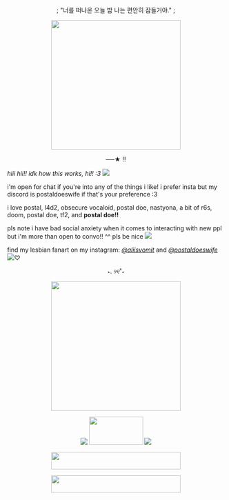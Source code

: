 <p align="center">
; "너를 떠나온 오늘 밤
나는 편안히 잠들거야." ;
</p>
<p align="center">
<img src="https://i.pinimg.com/736x/55/3c/3f/553c3fdb703d42ed64a66457897f9aeb.jpg" alt="" width="300" height="300">
</p>
<p align="center">
──★ !! 
</p>

*hiii hii!! idk how this works, hi!! :3* <img src="https://64.media.tumblr.com/4bc66adb24e144da526998303b70bb3f/26a861ccdb256e46-18/s75x75_c1/4513b5e1fe79dd568c8f30b965c623bd7e03baf0.gifv">


i'm open for chat if you're into any of the things i like! i prefer insta but my discord is postaldoeswife if that's your preference :3


i love postal, l4d2, obsecure vocaloid, postal doe, nastyona, a bit of r6s, doom, postal doe, tf2, and **postal doe!!**

pls note i have bad social anxiety when it comes to interacting with new ppl but i'm more than open to convo!! ^^ pls be nice <img src="https://64.media.tumblr.com/31daa32599bb8da3705d1570ea306c97/979aeaa541231801-2a/s75x75_c1/77796e02f78db1626350e4cf5aebf2b8a479751b.gifv">


find my lesbian fanart on my instagram: [*@aliisvomit*](https://www.instagram.com/aliisvomit/) and [*@postaldoeswife*](https://www.instagram.com/postaldoeswife/) <img src="https://64.media.tumblr.com/2d1572a915683293339f79841c5284f2/979aeaa541231801-a6/s75x75_c1/222759d7de730cf8c1456297d9d9f8b4f7eec5ee.gifv">♡
<p align="center">
⋆. ୨୧˚⋆ 
</p>
<p align="center">
<img src="https://i.pinimg.com/736x/d2/a0/32/d2a032c2fbf21596d3c215bea1d70b99.jpg" alt="" width="300" height="300">
</p>
<p align="center">
<img src="https://64.media.tumblr.com/2d6a1b67b03f283b7a251ab3a304148f/6a924f54b107777b-c2/s100x200/c2f222e01a24900d9dba2765de1292146e47b51c.gifv"> <img src="https://64.media.tumblr.com/b780e4866a735502649936df124ada63/9fbc409bff7cd80c-fb/s250x250_c1/5b6e89c1248e0fee7cb63a5196c770fcc4fea4b8.gifv" alt="" width="125" height="65"> <img src="https://64.media.tumblr.com/d76c6451048caf90da5e0b239db9de91/6a924f54b107777b-95/s100x200/92cf1b42a6a3859f72a29c3b58bc20430338205b.gifv">
</p>
<p align="center">
<img src="https://64.media.tumblr.com/1320d2ca61fc1c72ddecc1bc6450a45e/86d9d9a71edef0af-5d/s250x400/629ddc1636702e1747ac15fdaf74f2917f3d4999.gifv" alt="" width="300" height="40">
</p>
<p align="center">
<img src="https://64.media.tumblr.com/7e2a84b35f824736fdf2537e1b572c6b/139f4b2b138d8ad9-6f/s250x400/b417dd4aab95f50fce75e649d1797d2f5893aeec.gifv" alt="" width="300" height="40">
</p>
